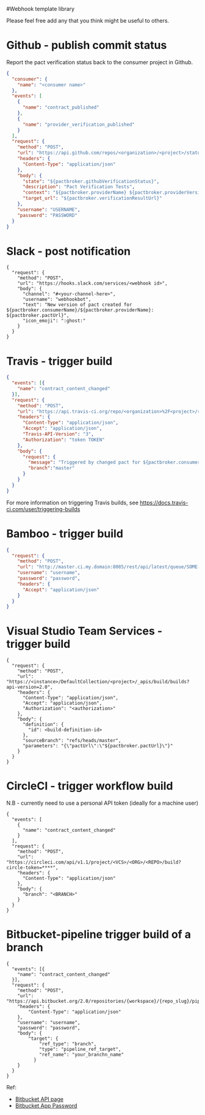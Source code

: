 #Webhook template library

Please feel free add any that you think might be useful to others.

# Github - publish commit status

Report the pact verification status back to the consumer project in Github.

```json
{
  "consumer": {
    "name": "<consumer name>"
  },
  "events": [
    {
      "name": "contract_published"
    },
    {
      "name": "provider_verification_published"
    }
  ],
  "request": {
    "method": "POST",
    "url": "https://api.github.com/repos/<organization>/<project>/statuses/${pactbroker.consumerVersionNumber}",
    "headers": {
      "Content-Type": "application/json"
    },
    "body": {
      "state": "${pactbroker.githubVerificationStatus}",
      "description": "Pact Verification Tests",
      "context": "${pactbroker.providerName} ${pactbroker.providerVersionTags}",
      "target_url": "${pactbroker.verificationResultUrl}"
    },
    "username": "USERNAME",
    "password": "PASSWORD"
  }
}
```

# Slack - post notification

```
{
  "request": {
    "method": "POST",
    "url": "https://hooks.slack.com/services/<webhook id>",
    "body": {
      "channel": "#<your-channel-here>", 
      "username": "webhookbot", 
      "text": "New version of pact created for ${pactbroker.consumerName}/${pactbroker.providerName}: ${pactbroker.pactUrl}", 
      "icon_emoji": ":ghost:"
    }
  }
}
```

# Travis - trigger build

```json
{
  "events": [{
    "name": "contract_content_changed"
  }],
  "request": {
    "method": "POST",
    "url": "https://api.travis-ci.org/repo/<organization>%2F<project>/requests",
    "headers": {
      "Content-Type": "application/json",
      "Accept": "application/json",
      "Travis-API-Version": "3",
      "Authorization": "token TOKEN"
    },
    "body": {
      "request": {
        "message": "Triggered by changed pact for ${pactbroker.consumerName} version ${pactbroker.consumerVersionNumber}",
        "branch":"master"
      }
    }
  }
}
```

For more information on triggering Travis builds, see https://docs.travis-ci.com/user/triggering-builds

# Bamboo - trigger build

```json
{
  "request": {
    "method": "POST",
    "url": "http://master.ci.my.domain:8085/rest/api/latest/queue/SOME-PROJECT?os_authType=basic",
    "username": "username",
    "password": "password",
    "headers": {
      "Accept": "application/json"
    }
  }
}
```

# Visual Studio Team Services - trigger build
```
{
  "request": {
    "method": "POST",
    "url": "https://<instance>/DefaultCollection/<project>/_apis/build/builds?api-version=2.0",
    "headers": {
      "Content-Type": "application/json",
      "Accept": "application/json",
      "Authorization": "<authorization>"
    },
    "body": {
      "definition": { 
        "id": <build-definition-id>
      },
      "sourceBranch": "refs/heads/master",
      "parameters": "{\"pactUrl\":\"${pactbroker.pactUrl}\"}"
    }
  }
}
```

# CircleCI - trigger workflow build
N.B - currently need to use a personal API token (ideally for a machine user)
```
{
  "events": [
    {
      "name": "contract_content_changed"
    }
  ],
  "request": {
    "method": "POST",
    "url": "https://circleci.com/api/v1.1/project/<VCS>/<ORG>/<REPO>/build?circle-token=****",
    "headers": {
      "Content-Type": "application/json"
    },
    "body": {
      "branch": "<BRANCH>"
    }
  }
}

```

# Bitbucket-pipeline trigger build of a branch
```
{
  "events": [{
    "name": "contract_content_changed"
  }],
  "request": {
    "method": "POST",
    "url": "https://api.bitbucket.org/2.0/repositories/{workspace}/{repo_slug}/pipelines/",
    "headers": {
        "Content-Type": "application/json"
    },
    "username": "username",
    "password": "password",
    "body": {
        "target": {
            "ref_type": "branch",
            "type": "pipeline_ref_target",
            "ref_name": "your_branchn_name"
          }
    }
  }
}
```
Ref:
* [Bitbucket API page](https://developer.atlassian.com/bitbucket/api/2/reference/resource/repositories/%7Bworkspace%7D/%7Brepo_slug%7D/pipelines/)
* [Bitbucket App Password](https://confluence.atlassian.com/bitbucket/app-passwords-828781300.html)